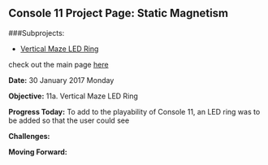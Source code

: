 ## Console 11 Project Page: Static Magnetism
###Subprojects:
   * [Vertical Maze LED Ring]()

check out the main page [here](https://TerrenceTran.github.io)

**Date:** 30 January 2017 Monday

**Objective:** 11a. Vertical Maze LED Ring

**Progress Today:** To add to the playability of Console 11, an LED ring was to be added so that the user could see 

**Challenges:** 

**Moving Forward:** 
